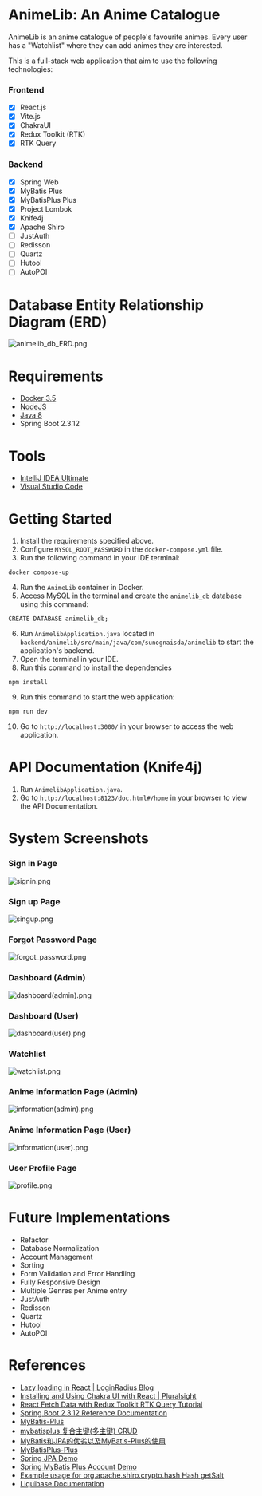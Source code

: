 # AnimeLib: An Anime Catalogue

AnimeLib is an anime catalogue of people's favourite animes. Every user has a "Watchlist" where they can add animes they are interested.

This is a full-stack web application that aim to use the following technologies:

### Frontend
* [X] React.js
* [X] Vite.js
* [X] ChakraUI
* [X] Redux Toolkit (RTK)
* [X] RTK Query

### Backend
* [X] Spring Web
* [X] MyBatis Plus
* [X] MyBatisPlus Plus
* [X] Project Lombok
* [X] Knife4j
* [X] Apache Shiro
* [ ] JustAuth
* [ ] Redisson
* [ ] Quartz
* [ ] Hutool
* [ ] AutoPOI

#  Database Entity Relationship Diagram (ERD)
![animelib_db_ERD.png](docs/assets/images/animelib_db_ERD.png)

# Requirements

* [Docker 3.5](https://www.docker.com/)
* [NodeJS](https://nodejs.org/en)
* [Java 8](https://www.java.com/en/download/)
* Spring Boot 2.3.12

# Tools

* [IntelliJ IDEA Ultimate](https://www.jetbrains.com/idea/download/)
* [Visual Studio Code](https://code.visualstudio.com/download#)

# Getting Started
1. Install the requirements specified above.
2. Configure `MYSQL_ROOT_PASSWORD` in the `docker-compose.yml` file.
3. Run the following command in your IDE terminal:
```shell
docker compose-up
```
4. Run the `AnimeLib` container in Docker.
5. Access MySQL in the terminal and create the `animelib_db` database using this command:
```mysql
CREATE DATABASE animelib_db;
```
6. Run `AnimelibApplication.java` located in `backend/animelib/src/main/java/com/sunognaisda/animelib` to start the application's backend.
7. Open the terminal in your IDE.
8. Run this command to install the dependencies
```shell
npm install
```
9. Run this command to start the web application:
```shell
npm run dev
```
10. Go to `http://localhost:3000/` in your browser to access the web application.

# API Documentation (Knife4j)
1. Run `AnimelibApplication.java`.
2. Go to `http://localhost:8123/doc.html#/home` in your browser to view the API Documentation.

# System Screenshots
### Sign in Page
![signin.png](docs/assets/images/signin.png)

### Sign up Page
![singup.png](docs/assets/images/signup.png)

### Forgot Password Page
![forgot_password.png](docs/assets/images/forgot_password.png)

### Dashboard (Admin)
![dashboard(admin).png](docs/assets/images/dashboard(admin).png)

### Dashboard (User)
![dashboard(user).png](docs/assets/images/dashboard(user).png)

### Watchlist
![watchlist.png](docs/assets/images/watchlist.png)

### Anime Information Page (Admin)
![information(admin).png](docs/assets/images/information(admin).png)

### Anime Information Page (User)
![information(user).png](docs/assets/images/information(user).png)

### User Profile Page
![profile.png](docs/assets/images/profile.png)

# Future Implementations
- Refactor
- Database Normalization
- Account Management
- Sorting
- Form Validation and Error Handling
- Fully Responsive Design
- Multiple Genres per Anime entry
- JustAuth
- Redisson
- Quartz
- Hutool
- AutoPOI

# References
- [Lazy loading in React | LoginRadius Blog](https://www.loginradius.com/blog/engineering/lazy-loading-in-react/)
- [Installing and Using Chakra UI with React | Pluralsight](https://www.pluralsight.com/guides/installing-and-using-chakra-ui-with-react)
- [React Fetch Data with Redux Toolkit RTK Query Tutorial](https://www.positronx.io/react-fetch-data-with-redux-toolkit-rtk-query-tutorial/)
- [Spring Boot 2.3.12 Reference Documentation](https://docs.spring.io/spring-boot/docs/2.3.12.RELEASE/reference/html/index.html)
- [MyBatis-Plus](https://baomidou.com/)
- [mybatisplus 复合主键(多主键) CRUD](https://blog.csdn.net/virtual_users/article/details/118151385)
- [MyBatis和JPA的优劣以及MyBatis-Plus的使用](https://blog.csdn.net/qq_45735705/article/details/115988506)
- [MyBatisPlus-Plus](https://gitee.com/jeffreyning/mybatisplus-plus)
- [Spring JPA Demo](https://github.com/chatchatabc/spring-jpa-demo/)
- [Spring MyBatis Plus Account Demo](https://github.com/chatchatabc/spring-mybatis-plus-demo)
- [Example usage for org.apache.shiro.crypto.hash Hash getSalt](http://www.java2s.com/example/java-api/org/apache/shiro/crypto/hash/hash/getsalt-0-0.html)
- [Liquibase Documentation](https://docs.liquibase.com/home.html)